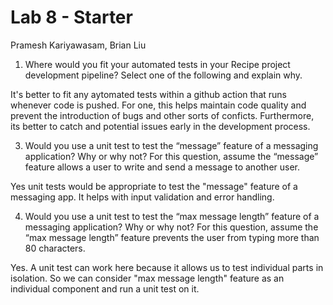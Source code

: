 # Lab 8 - Starter

Pramesh Kariyawasam, Brian Liu

1) Where would you fit your automated tests in your Recipe project development pipeline? Select one of the following and explain why.

It's better to fit any aytomated tests within a github action that runs whenever code is pushed. For one, this helps maintain code quality and prevent the introduction of bugs and other sorts of conficts. Furthermore, its better to catch and potential issues early in the development process.

3) Would you use a unit test to test the “message” feature of a messaging application? Why or why not? For this question, assume the “message” feature allows a user to write and send a message to another user.

Yes unit tests would be appropriate to test the "message" feature of a messaging app. It helps with input validation and error handling. 

4) Would you use a unit test to test the “max message length” feature of a messaging application? Why or why not? For this question, assume the “max message length” feature prevents the user from typing more than 80 characters.

Yes. A unit test can work here because it allows us to test individual parts in isolation. So we can consider "max message length" feature as an individual component and run a unit test on it. 

